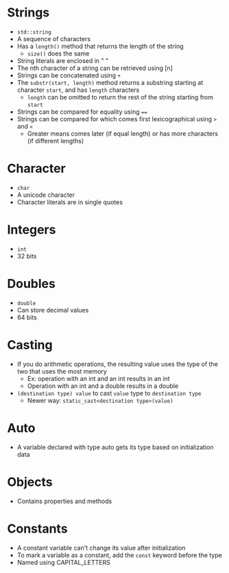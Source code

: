 # Strings
- `std::string`
- A sequence of characters
- Has a `length()` method that returns the length of the string
  - `size()` does the same
- String literals are enclosed in " "
- The nth character of a string can be retrieved using \[n\]
- Strings can be concatenated using `+`
- The `substr(start, length)` method returns a substring starting at character `start`, and has `length` characters
  - `length` can be omitted to return the rest of the string starting from `start`
- Strings can be compared for equality using `==`
- Strings can be compared for which comes first lexicographical using `>` and `<`
  - Greater means comes later (if equal length) or has more characters (if different lengths)

# Character
- `char`
- A unicode character
- Character literals are in single quotes

# Integers
- `int`
- 32 bits

# Doubles
- `double`
- Can store decimal values
- 64 bits

# Casting
- If you do arithmetic operations, the resulting value uses the type of the two that uses the most memory
  - Ex: operation with an int and an int results in an int
  - Operation with an int and a double results in a double
- `(destination type) value` to cast `value` type to `destination type`
  - Newer way: `static_cast<destination type>(value)`

# Auto
- A variable declared with type auto gets its type based on initialization data

# Objects
- Contains properties and methods

# Constants
- A constant variable can't change its value after initialization
- To mark a variable as a constant, add the `const` keyword before the type
- Named using CAPITAL_LETTERS
